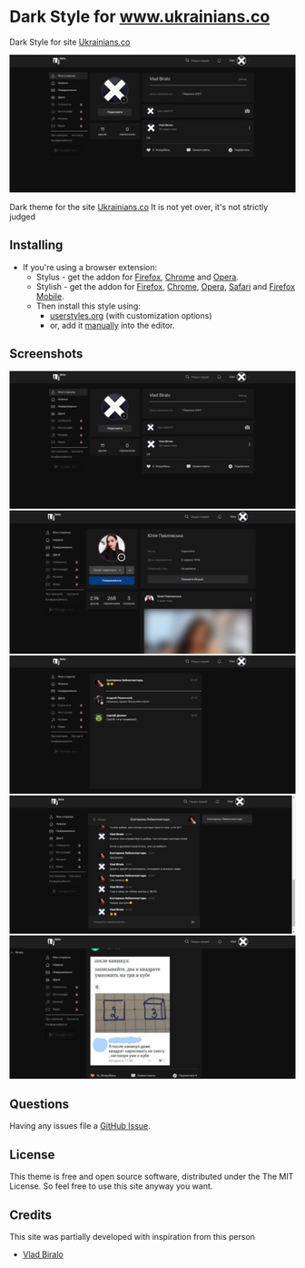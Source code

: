 # Dark Style for www.ukrainians.co
Dark Style for site [Ukrainians.co](https://www.ukrainians.co)

![](./screenshots/scr1.png)

Dark theme for the site [Ukrainians.co](https://www.ukrainians.co)
It is not yet over, it's not strictly judged

## Installing

* If you're using a browser extension:
  * Stylus - get the addon for [Firefox](https://addons.mozilla.org/en-US/firefox/addon/styl-us/), [Chrome](https://chrome.google.com/webstore/detail/stylus/clngdbkpkpeebahjckkjfobafhncgmne) and [Opera](https://addons.opera.com/en-gb/extensions/details/stylus/).
  * Stylish - get the addon for [Firefox](https://addons.mozilla.org/en-US/firefox/addon/2108/), [Chrome](https://chrome.google.com/extensions/detail/fjnbnpbmkenffdnngjfgmeleoegfcffe), [Opera](https://addons.opera.com/en/extensions/details/stylish/), [Safari](http://sobolev.us/stylish/) and [Firefox Mobile](https://addons.mozilla.org/en-US/firefox/addon/2108/).
  * Then install this style using:
    * [userstyles.org](https://userstyles.org/styles/146287) (with customization options)
    * or, add it [manually](https://raw.githubusercontent.com/VBIralo/Dark-Style-for-www.ukrainians.co/master/style.css) into the editor.

## Screenshots

![](./screenshots/scr1.png) ![](./screenshots/scr2.png) ![](./screenshots/scr3.png) ![](./screenshots/scr4.png) ![](./screenshots/scr5.png)

## Questions

Having any issues file a [GitHub Issue](https://github.com/VBIralo/Dark-Style-for-www.ukrainians.co/issues/new).

## License

This theme is free and open source software, distributed under the The MIT License. So feel free to use this site anyway you want.

## Credits

This site was partially developed with inspiration from this person
- [Vlad Biralo](https://github.com/VBIralo)


